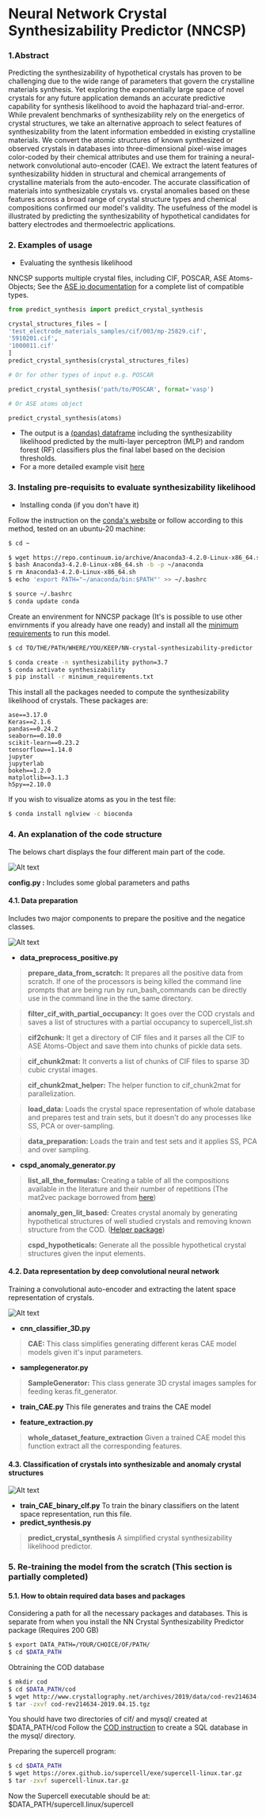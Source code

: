# Neural Network Crystal Synthesizability Predictor (NNCSP)

### 1.Abstract
Predicting the synthesizability of hypothetical crystals has proven to be challenging due to the wide range of parameters that govern the crystalline materials synthesis. Yet exploring the exponentially large space of novel crystals for any future application demands an accurate predictive capability for synthesis likelihood to avoid the haphazard trial-and-error. While prevalent benchmarks of synthesizability rely on the energetics of crystal structures, we take an alternative approach to select features of synthesizability from the latent information embedded in existing crystalline materials. We convert the atomic structures of known synthesized or observed crystals in databases into three-dimensional pixel-wise images color-coded by their chemical attributes and use them for training a neural-network convolutional auto-encoder (CAE). We extract the latent features of synthesizability hidden in structural and chemical arrangements of crystalline materials from the auto-encoder. The accurate classification of materials into synthesizable crystals vs. crystal anomalies based on these features across a broad range of crystal structure types and chemical compositions confirmed our model's validity. The usefulness of the model is illustrated by predicting the synthesizability of hypothetical candidates for battery electrodes and thermoelectric applications.

### 2. Examples of usage
*	Evaluating the synthesis likelihood

NNCSP supports multiple crystal files, including CIF, POSCAR, ASE Atoms-Objects; See the [ASE io documentation](https://wiki.fysik.dtu.dk/ase/ase/io/io.html) for a complete list of compatible types.

```python
from predict_synthesis import predict_crystal_synthesis

crystal_structures_files = [
'test_electrode_materials_samples/cif/003/mp-25829.cif',
'5910201.cif',
'1000011.cif'
]
predict_crystal_synthesis(crystal_structures_files)

# Or for other types of input e.g. POSCAR

predict_crystal_synthesis('path/to/POSCAR', format='vasp')

# Or ASE atoms object

predict_crystal_synthesis(atoms)
```
* The output is a [(pandas) dataframe](https://pandas.pydata.org/pandas-docs/stable/reference/api/pandas.DataFrame.html) including the synthesizability likelihood predicted by the multi-layer perceptron (MLP) and random forest (RF) classifiers plus the final label based on the decision thresholds.  
* For a more detailed example visit [here](testing_synthesizability_predictor.ipynb)


### 3. Instaling pre-requisits to evaluate synthesizability likelihood
* Installing conda (if you don't have it)

Follow the instruction on the [conda's website](https://docs.conda.io/projects/conda/en/latest/user-guide/install/) or follow according to this method, tested on an ubuntu-20 machine:
```bash
$ cd ~

$ wget https://repo.continuum.io/archive/Anaconda3-4.2.0-Linux-x86_64.sh
$ bash Anaconda3-4.2.0-Linux-x86_64.sh -b -p ~/anaconda
$ rm Anaconda3-4.2.0-Linux-x86_64.sh
$ echo 'export PATH="~/anaconda/bin:$PATH"' >> ~/.bashrc 

$ source ~/.bashrc
$ conda update conda
```
Create an envirenment for NNCSP package (It's is possible to use other envirnments if you already have one ready) and install all the [minimum requirements](minimum_requirements.txt) to run this model.

```bash
$ cd TO/THE/PATH/WHERE/YOU/KEEP/NN-crystal-synthesizability-predictor

$ conda create -n synthesizability python=3.7
$ conda activate synthesizability
$ pip install -r minimum_requirements.txt
```
This install all the packages needed to compute the synthesizability likelihood of crystals. These packages are:

```
ase==3.17.0
Keras==2.1.6
pandas==0.24.2
seaborn==0.10.0
scikit-learn==0.23.2
tensorflow==1.14.0
jupyter
jupyterlab
bokeh==1.2.0
matplotlib==3.1.3
h5py==2.10.0
```
If you wish to visualize atoms as you in the test file:
```bash
$ conda install nglview -c bioconda
```

### 4. An explanation of the code structure
The belows chart displays the four different main part of the code. 

![Alt text](images/model_major_steps.png)

**config.py :** Includes some global parameters and paths
#### 4.1. Data preparation 
Includes two major components to prepare the positive and the negatice classes.

![Alt text](images/data_preparation.png)

* __data_preprocess_positive.py__
> **prepare_data_from_scratch:** It prepares all the positive data from scratch. If one of the processors is being killed the command line prompts
    that are being run by run_bash_commands can be directly use in the command line in the the same directory.
    
> **filter_cif_with_partial_occupancy:** It goes over the COD crystals and saves a list of structures with a partial occupancy to supercell_list.sh
    
> **cif2chunk:** It get a directory of CIF files and it parses all the CIF to ASE Atoms-Object and save them
    into chunks of pickle data sets.
    
> **cif_chunk2mat:** It converts a list of chunks of CIF files to sparse 3D cubic crystal images.

> **cif_chunk2mat_helper:** The helper function to cif_chunk2mat for parallelization.

> **load_data:** Loads the crystal space representation of whole database and prepares test and train sets, but it doesn't do
    any processes like SS, PCA or over-sampling.

> **data_preparation:** Loads the train and test sets and it applies SS, PCA and over sampling.

* __cspd_anomaly_generator.py__
> **list_all_the_formulas:** Creating a table of all the compositions available in the literature and their number of repetitions
    (The mat2vec package borrowed from [here](https://github.com/materialsintelligence/mat2vec))
    
> **anomaly_gen_lit_based:** Creates crystal anomaly by generating hypothetical structures of well studied crystals and removing known structure
    from the COD. ([Helper package](https://github.com/SUNCAT-Center/AtomicStructureGenerator))
    
> **cspd_hypotheticals:** Generate all the possible hypothetical crystal structures given the input elements. 

#### 4.2. Data representation by deep convolutional neural network
Training a convolutional auto-encoder and extracting the latent space representation of crystals. 

![Alt text](images/cae_representation.png)
* __cnn_classifier_3D.py__

> **CAE:** This class simplifies generating different keras CAE model models given it's input parameters.

* __samplegenerator.py__

> **SampleGenerator:** This class generate 3D crystal images samples for feeding keras.fit_generator.

* __train_CAE.py__ This file generates and trains the CAE model

* __feature_extraction.py__
> **whole_dataset_feature_extraction** Given a trained CAE model this function extract all the corresponding features.

#### 4.3. Classification of crystals into synthesizable and anomaly crystal structures
![Alt text](images/classification_analysis.png)

* __train_CAE_binary_clf.py__ To train the binary classifiers on the latent space representation, run this file. 
* __predict_synthesis.py__
> **predict_crystal_synthesis** A simplified crystal synthesizability likelihood predictor.


### 5. Re-training the model from the scratch (This section is partially completed)
#### 5.1. How to obtain required data bases and packages
Considering a path for all the necessary packages and databases. This is separate from when you install the NN Crystal Synthesizability Predictor package (Requires 200 GB)
```bash
$ export DATA_PATH=/YOUR/CHOICE/OF/PATH/
$ cd $DATA_PATH
```
Obtraining the COD database
```bash
$ mkdir cod
$ cd $DATA_PATH/cod 
$ wget http://www.crystallography.net/archives/2019/data/cod-rev214634-2019.04.15.tgz
$ tar -zxvf cod-rev214634-2019.04.15.tgz
```
You should have two directories of cif/ and mysql/ created at $DATA_PATH/cod
Follow the [COD instruction](https://wiki.crystallography.net/creatingSQLdatabase/) to create a SQL database in the mysql/ directory. 

Preparing the supercell program:
```bash
$ cd $DATA_PATH
$ wget https://orex.github.io/supercell/exe/supercell-linux.tar.gz
$ tar -zxvf supercell-linux.tar.gz
```
Now the Supercell executable should be at: $DATA_PATH/supercell.linux/supercell
